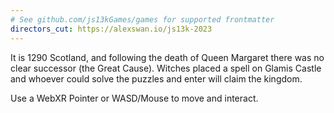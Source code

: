 ```yaml
---
# See github.com/js13kGames/games for supported frontmatter
directors_cut: https://alexswan.io/js13k-2023
---
```

It is 1290 Scotland, and following the death of Queen Margaret there was no clear successor (the Great Cause). Witches placed a spell on Glamis Castle and whoever could solve the puzzles and enter will claim the kingdom.

Use a WebXR Pointer or WASD/Mouse to move and interact.